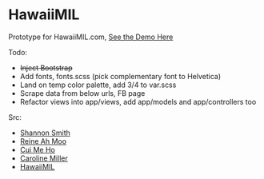 # HawaiiMIL

Prototype for HawaiiMIL.com, [See the Demo Here](https://hawaiimil-sandbox.herokuapp.com/)

Todo:
- ~~Inject Bootstrap~~
- Add fonts, fonts.scss (pick complementary font to Helvetica)
- Land on temp color palette, add 3/4 to var.scss
- Scrape data from below urls, FB page
- Refactor views into app/views, add app/models and app/controllers too

Src:
- [Shannon Smith](http://www.shannonsmithrealtor.com)
- [Reine Ah Moo](https://www.locationshawaii.com/agent/reine.ahmoo?aid=614)
- [Cui Me Ho](https://www.locationshawaii.com/agent/cui.ho?aid=989)
- [Caroline Miller](https://www.locationshawaii.com/agent/caroline.miller?aid=3222)
- [HawaiiMIL](https://www.facebook.com/HawaiiMIL/)

